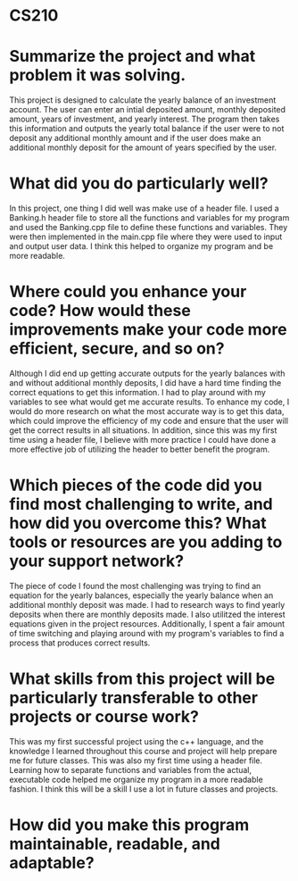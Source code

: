 # CS210

# Summarize the project and what problem it was solving.
This project is designed to calculate the yearly balance of an investment account. The user can enter an intial deposited amount, monthly deposited amount, years of investment, and yearly interest. The program then takes this information and outputs the yearly total balance if the user were to not deposit any additional monthly amount and if the user does make an additional monthly deposit for the amount of years specified by the user. 

# What did you do particularly well?
In this project, one thing I did well was make use of a header file. I used a Banking.h header file to store all the functions and variables for my program and used the Banking.cpp file to define these functions and variables. They were then implemented in the main.cpp file where they were used to input and output user data. I think this helped to organize my program and be more readable.

# Where could you enhance your code? How would these improvements make your code more efficient, secure, and so on?
Although I did end up getting accurate outputs for the yearly balances with and without additional monthly deposits, I did have a hard time finding the correct equations to get this information. I had to play around with my variables to see what would get me accurate results. To enhance my code, I would do more research on what the most accurate way is to get this data, which could improve the efficiency of my code and ensure that the user will get the correct results in all situations. In addition, since this was my first time using a header file, I believe with more practice I could have done a more effective job of utilizing the header to better benefit the program. 

# Which pieces of the code did you find most challenging to write, and how did you overcome this? What tools or resources are you adding to your support network?
The piece of code I found the most challenging was trying to find an equation for the yearly balances, especially the yearly balance when an additional monthly deposit was made. I had to research ways to find yearly deposits when there are monthly deposits made. I also utilitzed the interest equations given in the project resources. Additionally, I spent a fair amount of time switching and playing around with my program's variables to find a process that produces correct results.

# What skills from this project will be particularly transferable to other projects or course work?
This was my first successful project using the c++ language, and the knowledge I learned throughout this course and project will help prepare me for future classes. This was also my first time using a header file. Learning how to separate functions and variables from the actual, executable code helped me organize my program in a more readable fashion. I think this will be a skill I use a lot in future classes and projects. 

# How did you make this program maintainable, readable, and adaptable?
